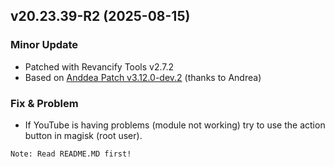 ## v20.23.39-R2 (2025-08-15)

### Minor Update
- Patched with Revancify Tools v2.7.2
- Based on [Anddea Patch v3.12.0-dev.2](https://github.com/anddea/revanced-patches/releases/tag/v3.12.0-dev.2) (thanks to Andrea)

### Fix & Problem
- If YouTube is having problems (module not working) try to use the action button in magisk (root user).

`Note: Read README.MD first!` 

